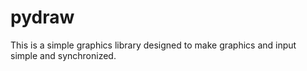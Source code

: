 # pydraw

This is a simple graphics library designed to make graphics
and input simple and synchronized.
